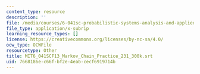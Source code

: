 ```yaml
---
content_type: resource
description: ''
file: /media/courses/6-041sc-probabilistic-systems-analysis-and-applied-probability-fall-2013/7668186ec66fbf2e4eabcecf6919714b_MIT6_041SCF13_Markov_Chain_Practice_231_300k.srt
file_type: application/x-subrip
learning_resource_types: []
license: https://creativecommons.org/licenses/by-nc-sa/4.0/
ocw_type: OCWFile
resourcetype: Other
title: MIT6_041SCF13_Markov_Chain_Practice_231_300k.srt
uid: 7668186e-c66f-bf2e-4eab-cecf6919714b
---
```

